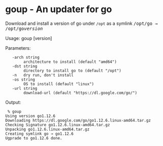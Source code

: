 # goup - An updater for go

Download and install a version of go under `/opt` as a symlink <tt>/opt/go → /opt/go<i>version</i></tt>

Usage: goup [version]

Parameters:

```
   -arch string
     	architecture to install (default "amd64")
   -dst string
     	directory to install go to (default "/opt")
   -n	dry run, don't install
   -os string
     	OS to install (default "linux")
   -url string
     	download-url (default "https://dl.google.com/go/")
```

Output:

	 % goup        
	Using version go1.12.6
	Downloading https://dl.google.com/go/go1.12.6.linux-amd64.tar.gz
	Checking Signature go1.12.6.linux-amd64.tar.gz
	Unpacking go1.12.6.linux-amd64.tar.gz
	Creating symlink go → go1.12.6
	Ugprade to go1.12.6 done.

